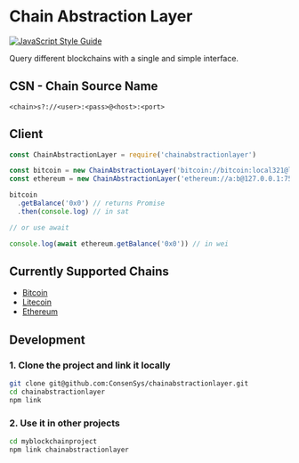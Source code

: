 # Chain Abstraction Layer
[![JavaScript Style Guide](https://cdn.rawgit.com/standard/standard/master/badge.svg)](https://github.com/standard/standard)

Query different blockchains with a single and simple interface.

## CSN - Chain Source Name

```
<chain>s?://<user>:<pass>@<host>:<port>
```

## Client

```javascript
const ChainAbstractionLayer = require('chainabstractionlayer')

const bitcoin = new ChainAbstractionLayer('bitcoin://bitcoin:local321@localhost:18332/?timeout=200&version=0.12.0')
const ethereum = new ChainAbstractionLayer('ethereum://a:b@127.0.0.1:7545/')

bitcoin
  .getBalance('0x0') // returns Promise
  .then(console.log) // in sat

// or use await

console.log(await ethereum.getBalance('0x0')) // in wei
```

## Currently Supported Chains

* [Bitcoin](./chains/Bitcoin.js)
* [Litecoin](./chains/Litecoin.js)
* [Ethereum](./chains/Ethereum.js)


## Development

### 1. Clone the project and link it locally

```bash
git clone git@github.com:ConsenSys/chainabstractionlayer.git
cd chainabstractionlayer
npm link
```

### 2. Use it in other projects

```bash
cd myblockchainproject
npm link chainabstractionlayer
```
